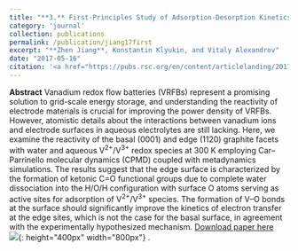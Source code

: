 ```yaml
---
title: "**3.** First-Principles Study of Adsorption-Desorption Kinetics of Aqueous V<sup>2+</sup>/V<sup>3+</sup> Redox Species on Graphite in a Vanadium Redox Flow Battery"
category: 'journal'
collection: publications
permalink: /publication/jiang17first
excerpt: "**Zhen Jiang**, Konstantin Klyukin, and Vitaly Alexandrov"
date: "2017-05-16"
citation: '<a href="https://pubs.rsc.org/en/content/articlelanding/2017/cp/c7cp02350b/unauth"> <span style="color: blue"><i><B>Phys. Chem. Chem. Phys.</B></i></span> 19, 14897-14901 (2017) </a>'
---
```

**Abstract** Vanadium redox flow batteries (VRFBs) represent a promising solution to grid-scale energy storage, and understanding the reactivity of electrode materials is crucial for improving the power density of VRFBs. However, atomistic details about the interactions between vanadium ions and electrode surfaces in aqueous electrolytes are still lacking. Here, we examine the reactivity of the basal (0001) and edge (1120) graphite facets with water and aqueous V<sup>2+</sup>/V<sup>3+</sup> redox species at 300 K employing Car–Parrinello molecular dynamics (CPMD) coupled with metadynamics simulations. The results suggest that the edge surface is characterized by the formation of ketonic C=O functional groups due to complete water dissociation into the H/O/H configuration with surface O atoms serving as active sites for adsorption of V<sup>2+</sup>/V<sup>3+</sup> species. The formation of V–O bonds at the surface should significantly improve the kinetics of electron transfer at the edge sites, which is not the case for the basal surface, in agreement with the experimentally hypothesized mechanism.
[Download paper here](https://github.com/ZhenJiang16/personal/tree/master/files/jiang17first.pdf)
<br/>![]({{site.baseurl}}/images/jiang17first.gif){: height="400px" width="800px"} .
